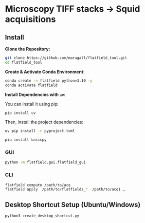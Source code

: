 # Microscopy TIFF stacks → Squid acquisitions

## Install

**Clone the Repository:**

   ```bash
   git clone https://github.com/maragall/flatfield_tool.git
   cd flatfield_tool
   ```

**Create & Activate Conda Environment:**

```bash
conda create -n flatfield python=3.10 -y
conda activate flatfield
```

**Install Dependencies with `uv`:**

   You can install it using pip:

   ```bash
   pip install uv
   ```

   Then, install the project dependencies:

   ```bash
   uv pip install -r pyproject.toml
   ```
   ```bash
   pip install basicpy
   ```

### GUI

```bash
python -m flatfield.gui.flatfield_gui
```

### CLI

```bash
flatfield compute /path/to/acq
flatfield apply  /path/to/flatfields_*  /path/to/acq1 …
```

## Desktop Shortcut Setup (Ubuntu/Windows)

```bash
python3 create_desktop_shortcut.py
```
